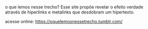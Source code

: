 o que lemos nesse trecho?
Esse site propõe revelar o efeito verdade através de hiperlinks e metalinks que desdobram um hipertexto.

acesse online: https://oquelemosnessetrecho.tumblr.com/
